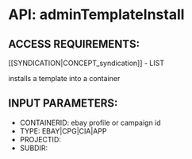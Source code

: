 # API: adminTemplateInstall


## ACCESS REQUIREMENTS: ##
[[SYNDICATION|CONCEPT_syndication]] - LIST


installs a template into a container

## INPUT PARAMETERS: ##
  * CONTAINERID: ebay profile or campaign id
  * TYPE: EBAY|CPG|CIA|APP
  * PROJECTID: 
  * SUBDIR: 
